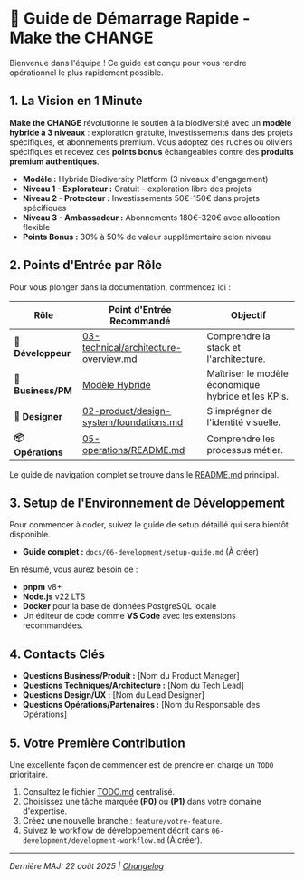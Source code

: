 # 🚀 Guide de Démarrage Rapide - Make the CHANGE

Bienvenue dans l'équipe ! Ce guide est conçu pour vous rendre opérationnel le plus rapidement possible.

## 1. La Vision en 1 Minute

**Make the CHANGE** révolutionne le soutien à la biodiversité avec un **modèle hybride à 3 niveaux** : exploration gratuite, investissements dans des projets spécifiques, et abonnements premium. Vous adoptez des ruches ou oliviers spécifiques et recevez des **points bonus** échangeables contre des **produits premium authentiques**.

- **Modèle :** Hybride Biodiversity Platform (3 niveaux d'engagement)  
- **Niveau 1 - Explorateur :** Gratuit - exploration libre des projets
- **Niveau 2 - Protecteur :** Investissements 50€-150€ dans projets spécifiques  
- **Niveau 3 - Ambassadeur :** Abonnements 180€-320€ avec allocation flexible
- **Points Bonus :** 30% à 50% de valeur supplémentaire selon niveau

## 2. Points d'Entrée par Rôle

Pour vous plonger dans la documentation, commencez ici :

| Rôle | Point d'Entrée Recommandé | Objectif | 
|---|---|---|
| **🔧 Développeur** | [03-technical/architecture-overview.md](./03-technical/architecture-overview.md) | Comprendre la stack et l'architecture. | 
| **💼 Business/PM** | [Modèle Hybride](./01-strategy/business-model-definitive.md) | Maîtriser le modèle économique hybride et les KPIs. | 
| **🎨 Designer** | [02-product/design-system/foundations.md](./02-product/design-system/foundations.md) | S'imprégner de l'identité visuelle. | 
| **📦 Opérations** | [05-operations/README.md](./05-operations/README.md) | Comprendre les processus métier. | 

Le guide de navigation complet se trouve dans le [README.md](./README.md) principal.

## 3. Setup de l'Environnement de Développement

Pour commencer à coder, suivez le guide de setup détaillé qui sera bientôt disponible.

- **Guide complet :** `docs/06-development/setup-guide.md` (À créer)

En résumé, vous aurez besoin de :
- **pnpm** v8+
- **Node.js** v22 LTS
- **Docker** pour la base de données PostgreSQL locale
- Un éditeur de code comme **VS Code** avec les extensions recommandées.

## 4. Contacts Clés

- **Questions Business/Produit :** [Nom du Product Manager]
- **Questions Techniques/Architecture :** [Nom du Tech Lead]
- **Questions Design/UX :** [Nom du Lead Designer]
- **Questions Opérations/Partenaires :** [Nom du Responsable des Opérations]

## 5. Votre Première Contribution

Une excellente façon de commencer est de prendre en charge un `TODO` prioritaire.

1.  Consultez le fichier [TODO.md](./TODO.md) centralisé.
2.  Choisissez une tâche marquée **(P0)** ou **(P1)** dans votre domaine d'expertise.
3.  Créez une nouvelle branche : `feature/votre-feature`.
4.  Suivez le workflow de développement décrit dans `06-development/development-workflow.md` (À créer).

--- 
*Dernière MAJ: 22 août 2025 | [Changelog](./CHANGELOG.md)*
